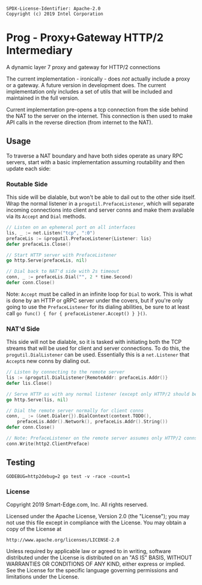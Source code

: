 ```text
SPDX-License-Identifier: Apache-2.0
Copyright (c) 2019 Intel Corporation
```

# Prog - Proxy+Gateway HTTP/2 Intermediary

A dynamic layer 7 proxy and gateway for HTTP/2 connections

The current implementation - ironically - does _not_ actually include a proxy
or a gateway. A future version in development does. The current implementation
only includes a set of utils that will be included and maintained in the full
version.

Current implementation pre-opens a tcp connection from the side behind the NAT
to the server on the internet. This connection is then used to make API calls
in the reverse direction (from internet to the NAT).

## Usage

To traverse a NAT boundary and have both sides operate as unary RPC servers,
start with a basic implementation assuming routability and then update each
side:

### Routable Side

This side will be dialable, but won't be able to dail out to the other side
itself. Wrap the normal listener in a `progutil.PrefaceListener`, which will
separate incoming connections into client and server conns and make them
available via its `Accept` and `Dial` methods.

```go
// Listen on an ephemeral port on all interfaces
lis, _ := net.Listen("tcp", ":0")
prefaceLis := &progutil.PrefaceListener{Listener: lis}
defer prefaceLis.Close()

// Start HTTP server with PrefaceListener
go http.Serve(prefaceLis, nil)

// Dial back to NAT'd side with 2s timeout
conn, _ := prefaceLis.Dial("", 2 * time.Second)
defer conn.Close()
```

Note: `Accept` must be called in an infinite loop for `Dial` to work. This is
what is done by an HTTP or gRPC server under the covers, but if you're only
going to use the `PrefaceListener` for its dialing abilities, be sure to at
least call `go func() { for { prefaceListener.Accept() } }()`.

### NAT'd Side

This side will not be dialable, so it is tasked with initiating both the TCP
streams that will be used for client and server connections. To do this, the
`progutil.DialListener` can be used. Essentially this is a `net.Listener` that
`Accept`s new conns by dialing out.

```go
// Listen by connecting to the remote server
lis := &progutil.DialListener{RemoteAddr: prefaceLis.Addr()}
defer lis.Close()

// Serve HTTP as with any normal listener (except only HTTP/2 should be used)
go http.Serve(lis, nil)

// Dial the remote server normally for client conns
conn, _ := (&net.Dialer{}).DialContext(context.TODO(), 
	prefaceLis.Addr().Network(), prefaceLis.Addr().String())
defer conn.Close()

// Note: PrefaceListener on the remote server assumes only HTTP/2 conns
conn.Write(http2.ClientPreface)
```

## Testing

```
GODEBUG=http2debug=2 go test -v -race -count=1
```

### License

Copyright 2019 Smart-Edge.com, Inc. All rights reserved.

Licensed under the Apache License, Version 2.0 (the "License");
you may not use this file except in compliance with the License.
You may obtain a copy of the License at

    http://www.apache.org/licenses/LICENSE-2.0

Unless required by applicable law or agreed to in writing, software
distributed under the License is distributed on an "AS IS" BASIS,
WITHOUT WARRANTIES OR CONDITIONS OF ANY KIND, either express or implied.
See the License for the specific language governing permissions and
limitations under the License.
